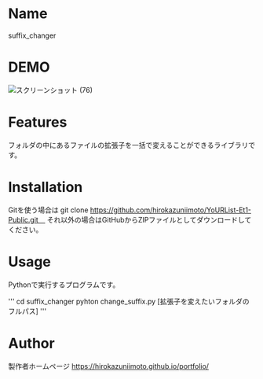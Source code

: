 # Name

suffix_changer

# DEMO

![スクリーンショット (76)](https://user-images.githubusercontent.com/55869749/121089541-419a3300-c822-11eb-9e7a-9e41f29ac9ee.png)

# Features

フォルダの中にあるファイルの拡張子を一括で変えることができるライブラリです。

# Installation

Gitを使う場合は git clone https://github.com/hirokazuniimoto/YoURList-Et1-Public.git　
それ以外の場合はGitHubからZIPファイルとしてダウンロードしてください。

# Usage

Pythonで実行するプログラムです。

'''
cd suffix_changer
pyhton change_suffix.py [拡張子を変えたいフォルダのフルパス]
'''

# Author

製作者ホームページ
https://hirokazuniimoto.github.io/portfolio/
